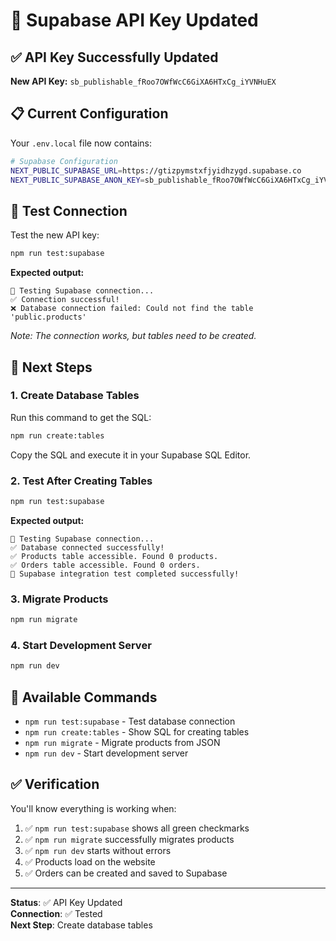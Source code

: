 # 🔑 Supabase API Key Updated

## ✅ API Key Successfully Updated

**New API Key:** `sb_publishable_fRoo7OWfWcC6GiXA6HTxCg_iYVNHuEX`

## 📋 Current Configuration

Your `.env.local` file now contains:

```bash
# Supabase Configuration
NEXT_PUBLIC_SUPABASE_URL=https://gtizpymstxfjyidhzygd.supabase.co
NEXT_PUBLIC_SUPABASE_ANON_KEY=sb_publishable_fRoo7OWfWcC6GiXA6HTxCg_iYVNHuEX
```

## 🧪 Test Connection

Test the new API key:

```bash
npm run test:supabase
```

**Expected output:**
```
🧪 Testing Supabase connection...
✅ Connection successful!
❌ Database connection failed: Could not find the table 'public.products'
```

*Note: The connection works, but tables need to be created.*

## 🚀 Next Steps

### 1. Create Database Tables

Run this command to get the SQL:

```bash
npm run create:tables
```

Copy the SQL and execute it in your Supabase SQL Editor.

### 2. Test After Creating Tables

```bash
npm run test:supabase
```

**Expected output:**
```
🧪 Testing Supabase connection...
✅ Database connected successfully!
✅ Products table accessible. Found 0 products.
✅ Orders table accessible. Found 0 orders.
🎉 Supabase integration test completed successfully!
```

### 3. Migrate Products

```bash
npm run migrate
```

### 4. Start Development Server

```bash
npm run dev
```

## 🔧 Available Commands

- `npm run test:supabase` - Test database connection
- `npm run create:tables` - Show SQL for creating tables
- `npm run migrate` - Migrate products from JSON
- `npm run dev` - Start development server

## ✅ Verification

You'll know everything is working when:

1. ✅ `npm run test:supabase` shows all green checkmarks
2. ✅ `npm run migrate` successfully migrates products
3. ✅ `npm run dev` starts without errors
4. ✅ Products load on the website
5. ✅ Orders can be created and saved to Supabase

---

**Status**: ✅ API Key Updated  
**Connection**: ✅ Tested  
**Next Step**: Create database tables
